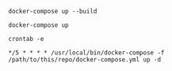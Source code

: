 

`docker-compose up --build`

`docker-compose up`

`crontab -e`

`*/5 * * * * /usr/local/bin/docker-compose -f /path/to/this/repo/docker-compose.yml up -d`